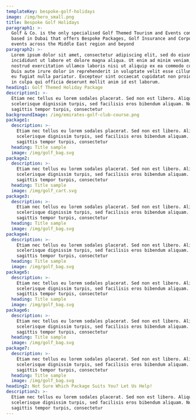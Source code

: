 ```yaml
---
templateKey: bespoke-golf-holidays
image: /img/hero_small.png
title: Bespoke Golf Holidays
paragraph1: >-
  Golf & Co. is the only specialised Golf Themed Tourism and Events company
  based in Dubai that offers Bespoke Packages, Golf Insurance and Corporate Golf
  events across the Middle East region and beyond 
paragraph2: >-
  Lorem ipsum dolor sit amet, consectetur adipiscing elit, sed do eiusmod tempor
  incididunt ut labore et dolore magna aliqua. Ut enim ad minim veniam, quis
  nostrud exercitation ullamco laboris nisi ut aliquip ex ea commodo consequat.
  Duis aute irure dolor in reprehenderit in voluptate velit esse cillum dolore
  eu fugiat nulla pariatur. Excepteur sint occaecat cupidatat non proident, sunt
  in culpa qui officia deserunt mollit anim id est laborum.
heading1: Golf Themed Holiday Package
description1: >-
  Etiam nec tellus eu lorem sodales placerat. Sed non est libero. Aliquam
  scelerisque dignissim turpis, sed facilisis eros bibendum aliquam. Nulla
  sagittis tempor turpis, consectetur
backgroundImage: /img/emirates-golf-club-course.png
package1:
  description: >-
    Etiam nec tellus eu lorem sodales placerat. Sed non est libero. Aliquam
    scelerisque dignissim turpis, sed facilisis eros bibendum aliquam. Nulla
    sagittis tempor turpis, consectetur
  heading: Title sample
  image: /img/golf_bag.svg
package2:
  description: >-
    Etiam nec tellus eu lorem sodales placerat. Sed non est libero. Aliquam
    scelerisque dignissim turpis, sed facilisis eros bibendum aliquam. Nulla
    sagittis tempor turpis, consectetur
  heading: Title sample
  image: /img/golf_cart.svg
package3:
  description: >-
    Etiam nec tellus eu lorem sodales placerat. Sed non est libero. Aliquam
    scelerisque dignissim turpis, sed facilisis eros bibendum aliquam. Nulla
    sagittis tempor turpis, consectetur
  heading: Title sample
  image: /img/golf_bag.svg
package4:
  description: >-
    Etiam nec tellus eu lorem sodales placerat. Sed non est libero. Aliquam
    scelerisque dignissim turpis, sed facilisis eros bibendum aliquam. Nulla
    sagittis tempor turpis, consectetur
  heading: Title sample
  image: /img/golf_bag.svg
package5:
  description: >-
    Etiam nec tellus eu lorem sodales placerat. Sed non est libero. Aliquam
    scelerisque dignissim turpis, sed facilisis eros bibendum aliquam. Nulla
    sagittis tempor turpis, consectetur
  heading: Title sample
  image: /img/golf_bag.svg
package6:
  description: >-
    Etiam nec tellus eu lorem sodales placerat. Sed non est libero. Aliquam
    scelerisque dignissim turpis, sed facilisis eros bibendum aliquam. Nulla
    sagittis tempor turpis, consectetur
  heading: Title sample
  image: /img/golf_bag.svg
package7:
  description: >-
    Etiam nec tellus eu lorem sodales placerat. Sed non est libero. Aliquam
    scelerisque dignissim turpis, sed facilisis eros bibendum aliquam. Nulla
    sagittis tempor turpis, consectetur
  heading: Title sample
  image: /img/golf_bag.svg
heading2: Not Sure Which Package Suits You? Let Us Help!
description2: >-
  Etiam nec tellus eu lorem sodales placerat. Sed non est libero. Aliquam
  scelerisque dignissim turpis, sed facilisis eros bibendum aliquam. Nulla
  sagittis tempor turpis, consectetur
---
```


